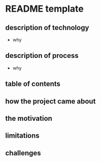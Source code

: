 # README template
## description of technology
- why
## description of process
- why
## table of contents
## how the project came about
## the motivation 
## limitations 
## challenges 
